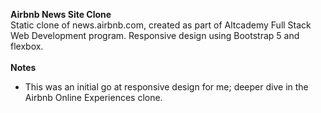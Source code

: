 **Airbnb News Site Clone**<br>
Static clone of news.airbnb.com, created as part of Altcademy Full Stack Web Development program. Responsive design using Bootstrap 5 and flexbox.<br><br>
**Notes**
- This was an initial go at responsive design for me; deeper dive in the Airbnb Online Experiences clone.



